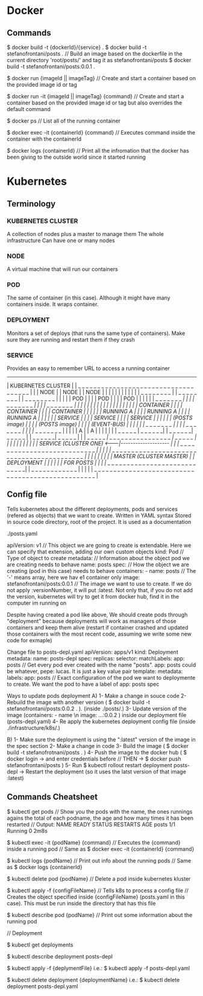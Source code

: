 # Docker
## Commands

$ docker build -t {dockerId}/{service} .
$ docker build -t stefanofrontani/posts .
// Build an image based on the dockerfile in the current directory 'root/posts/' and tag it as stefanofrontani/posts
$ docker build -t stefanofrontani/posts:0.0.1 .

$ docker run {imageId || imageTag}
// Create and start a container based on the provided image id or tag

$ docker run -it {imageId || imageTag} {command}
// Create and start a container based on the provided image id or tag but also overrides the default command

$ docker ps
// List all of the running container

$ docker exec -it {containerId} {command}
// Executes command inside the container with the containerId

$ docker logs {containerId}
// Print all the infromation that the docker has been giving to the outside world since it started running

# Kubernetes

## Terminology

### KUBERNETES CLUSTER
A collection of nodes plus a master to manage them
The whole infrastructure
Can have one or many nodes

### NODE
A virtual machine that will run our containers

### POD
The same of container (in this case). Although it might have many containers inside.
It wraps container.

### DEPLOYMENT
Monitors a set of deploys (that runs the same type of containers). Make sure they are running and restart them if they crash

### SERVICE
Provides an easy to remember URL to access a running container

 _ _ _ _ _ _ _ _ _ _ _ _ _ _ _ _ _ _ _ _ _ _ _ _ _ _ _ _ _ _ _ _ _ _ _ _ _ _ _ _ _ _ _ _ _ _ _ _ _ _
|  KUBERNETES CLUSTER                                                                               |
|    _ _ _ _ _ _ _ _ _ _ _ _          _ _ _ _ _ _ _ _ _ _ _ _          _ _ _ _ _ _ _ _ _ _ _ _      |
|   |  NODE                  |       |  NODE                  |       |  NODE                  |    |
|   |                        |       |                        |       |                        |    |
|   |    _ _ _ _ _ _ _ _     |       |    _ _ _ _ _ _ _ _     |       |    _ _ _ _ _ _ _ _     |    |
|   |   |      POD       |   |       |   |      POD       |   |       |   |      POD       |   |    |
|   |   | _ _ _ _ _ _ _ _|   |       |   | _ _ _ _ _ _ _ _|   |       |   | _ _ _ _ _ _ _ _|   |    |
|   |   |                |   |       |   |                |   |       |   |                |   |    |
|   |   |   CONTAINER    |   |       |   |   CONTAINER    |   |       |   |   CONTAINER    |   |    |
|   |   |   RUNNING A    |   |       |   |   RUNNING A    |   |       |   |   RUNNING A    |   |    |
|   |   |    SERVICE     |   |       |   |    SERVICE     |   |       |   |    SERVICE     |   |    |
|   |   |  (POSTS image) |   |       |   |  (POSTS image) |   |       |   |   (EVENT-BUS)  |   |    |
|   |   |_ _ _ _ _ _ _ _ |   |       |   |_ _ _ _ _ _ _ _ |   |       |   |_ _ _ _ _ _ _ _ |   |    |
|   |           A            |       |            A           |       |            |           |    |
|   | _ _ _ _ _ | _ _ _ _ _ _|       | _ _ _ _ _ _| _ _ _ _ _ |       | _ _ _ _ _ _| _ _ _ _ _ |    |
|    _ _ _ _ _ _| _ _ _ _ _ _ _ _ _ _ _ _ _ _ _ _ | _ _ _ _ _                      |                |
|   |           |                                 |           |                    |                |
|   |                SERVICE (CLUSTER ONE)                <---|--------------------                 |
|   |_ _ _ _ _ _ _ _ _ _ _ _ _ _ _ _ _ _ _ _ _ _ _ _ _ _ _ _ _|                                     |
|                                                                                                   |
|    _ _ _ _ _ _ _ _ _ _ _ _ _ _ _ _ _ _ _ _ _ _ _ _ _ _ _ _ _         _ _ _ _ _ _ _ _ _ _ _ _ _    |
|   |                                                         |       |                         |   |
|   |                 MASTER (CLUSTER MASTER)                 |       |       DEPLOYMENT        |   |
|   |                                                         |       |       FOR POSTS         |   |
|   |_ _ _ _ _ _ _ _ _ _ _ _ _ _ _ _ _ _ _ _ _ _ _ _ _ _ _ _ _|       | _ _ _ _ _ _ _ _ _ _ _ _ |   |
|                                                                                                   |
| _ _ _ _ _ _ _ _ _ _ _ _ _ _ _ _ _ _ _ _ _ _ _ _ _ _ _ _ _ _ _ _ _ _ _ _ _ _ _ _ _ _ _ _ _ _ _ _ _ |

## Config file
Tells kubernetes about the different deployments, pods and services (refered as objects) that we want to create.
Written in YAML syntax
Stored in source code directory, root of the project. It is used as a documentation

./posts.yaml

apiVersion: v1                            // This object we are going to create is extendable. Here we can specify that extension, adding our own custom objects
kind: Pod                                 // Type of object to create
metadata:                                 // Information about the object pod we are creating needs to behave
  name: posts
spec:                                     // How the object we are creating (pod in this case) needs to behave
  containers:
    - name: posts                         // The '-' means array, here we hav e1 container only
      image: stefanofrontani/posts:0.0.1  // The image we want to use to create. If we do not apply :versionNumber, it will put :latest. Not only that, if you do not add the version, kubernetes will try to get it from docker hub, find it in the computer im running on

Despite having created a pod like above, We should create pods through "deployment" because deployments will work as managers of those containers and keep them alive (restart if container crashed and updated those containers with the most recent code, assuming we write some new code for exmaple)

Change file to posts-depl.yaml
apiVersion: apps/v1
kind: Deployment
metadata:
  name: posts-depl
spec:
  replicas:
  selector:
    matchLabels:
      app: posts          // Get every pod ever created with the name "posts". app: posts could be whatever, pepe: lucas. It is just a key value pair
  template:
    metadata:
      labels:
        app: posts        // Exact configuration of the pod  we want to deploymente to create. We want the pod to have a label of app: posts
    spec

Ways to update pods deployment
A)
  1- Make a change in souce code
  2- Rebuild the image with another version ( $ docker build -t stefanofrontani/posts:0.0.2 . ). (inside ./posts/.)
  3- Update version of the image (containers: - name \n image: ...:0.0.2 ) inside our deployment file (posts-depl.yaml)
  4- Re apply the kubernetes deployment config file (inside ./infrastructure/k8s/.)

B)
  1- Make sure the deployment is using the ":latest" version of the image in the spec section
  2- Make a change in code
  3- Build the image ( $ docker build -t stefanofrotnani/posts . )
  4- Push the image to the docker hub ( $ docker login -> and enter credentials before // THEN -> $ docker push stefanofrontani/posts )
  5- Run $ kubectl rollout restart deployment posts-depl -> Restart the deployment (so it uses the latst version of that image :latest)



## Commands Cheatsheet

$ kubectl get pods
// Show you the pods with the name, the ones runnings agains the total of each podname, the age and how many times it has been restarted
// Output:
NAME    READY   STATUS    RESTARTS   AGE
posts   1/1     Running   0          2m8s

$ kubectl exec -it {podName} {command}
// Executes the {command} inside a running pod
// Same as $ docker exec -it {containerId} {command}

$ kubectl logs {podName}
// Print out info about the running pods
// Same as $ docker logs {containerId}

$ kubectl delete pod {podName}
// Delete a pod inside kubernetes kluster

$ kubectl apply -f {configFileName}
// Tells k8s to process a config file
// Creates the object specified inside {configFileName} (posts.yaml in this case). This must be run inside the directory that has this file

$ kubectl describe pod {podName}
// Print out some information about the running pod

// Deployment

$ kubectl get deployments

$ kubectl describe deployment posts-depl

$ kubectl apply -f {deplymentFile}
i.e.: $ kubectl apply -f posts-depl.yaml

$ kubectl delete deployment {deploymentName}
i.e.: $ kubectl delete deployment posts-depl.yaml

